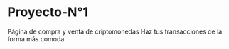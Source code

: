 # Proyecto-N°1
Página de compra y venta de criptomonedas
Haz tus transacciones de la forma más comoda.
